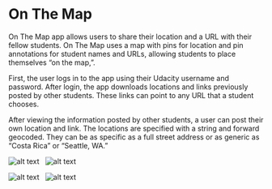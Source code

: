 # On The Map

On The Map app allows users to share their location and a URL with their fellow students. On The Map uses a map with pins for location and pin annotations for student names and URLs, allowing students to place themselves “on the map,”. 

First, the user logs in to the app using their Udacity username and password. After login, the app downloads locations and links previously posted by other students. These links can point to any URL that a student chooses. 

After viewing the information posted by other students, a user can post their own location and link. The locations are specified with a string and forward geocoded. They can be as specific as a full street address or as generic as “Costa Rica” or “Seattle, WA.”

![alt text](https://github.com/Aanu1995/On-The-Map/blob/main/1.jpg?raw=true)
&nbsp;
![alt text](https://github.com/Aanu1995/On-The-Map/blob/main/2.jpg?raw=true)

![alt text](https://github.com/Aanu1995/On-The-Map/blob/main/3.jpg?raw=true)
&nbsp;
![alt text](https://github.com/Aanu1995/On-The-Map/blob/main/4.jpg?raw=true)
